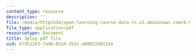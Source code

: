 ```yaml
---
content_type: resource
description: ''
file: /media/https%3A/open-learning-course-data-rc.s3.amazonaws.com/6-0001-introduction-to-computer-science-and-programming-in-python-fall-2016/679522637ad602a92b3ca0802240224a_qq7I2MQNrtU.pdf
file_type: application/pdf
resourcetype: Document
title: 3play pdf file
uid: 67952263-7ad6-02a9-2b3c-a0802240224a
---
```

